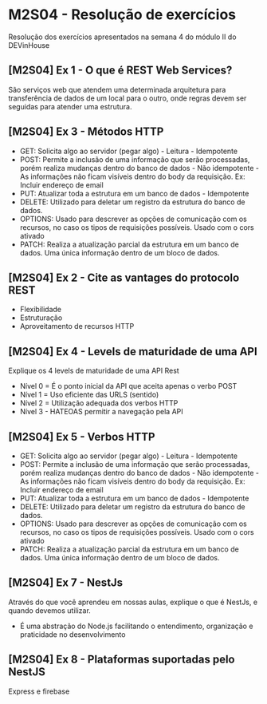 # M2S04 - Resolução de exercícios

Resolução dos exercícios apresentados na semana 4 do módulo II do DEVinHouse 



## [M2S04] Ex 1 - O que é REST Web Services?
São serviços web que atendem uma determinada arquitetura para transferência de dados de um local para o outro, onde regras devem ser seguidas para atender uma estrutura. 

## [M2S04] Ex 3 - Métodos HTTP
- GET: Solicita algo ao servidor (pegar algo) - Leitura - Idempotente
- POST: Permite a inclusão de uma informação que serão processadas, porém realiza mudanças dentro do banco de dados - Não idempotente - As informações não ficam visíveis dentro do body da requisição. Ex: Incluir endereço de email
- PUT: Atualizar toda a estrutura em um banco de dados - Idempotente
- DELETE: Utilizado para deletar um registro da estrutura do banco de dados.
- OPTIONS: Usado para descrever as opções de comunicação com os recursos, no caso os tipos de requisições possíveis. Usado com o cors ativado
- PATCH: Realiza a atualização parcial da estrutura em um banco de dados. Uma única informação dentro de um bloco de dados.

## [M2S04] Ex 2 - Cite as vantages do protocolo REST
- Flexibilidade
- Estruturação
- Aproveitamento de recursos HTTP

## [M2S04] Ex 4 - Levels de maturidade de uma API
Explique os 4 levels de maturidade de uma API Rest
- Nível 0 = É o ponto inicial da API que aceita apenas o verbo POST
- Nível 1 = Uso eficiente das URLS (sentido)
- Nível 2 = Utilização adequada dos verbos HTTP
- Nível 3 - HATEOAS permitir a navegação pela API

## [M2S04] Ex 5 - Verbos HTTP
- GET: Solicita algo ao servidor (pegar algo) - Leitura - Idempotente
- POST: Permite a inclusão de uma informação que serão processadas, porém realiza mudanças dentro do banco de dados - Não idempotente - As informações não ficam visíveis dentro do body da requisição. Ex: Incluir endereço de email
- PUT: Atualizar toda a estrutura em um banco de dados - Idempotente
- DELETE: Utilizado para deletar um registro da estrutura do banco de dados.
- OPTIONS: Usado para descrever as opções de comunicação com os recursos, no caso os tipos de requisições possíveis. Usado com o cors ativado
- PATCH: Realiza a atualização parcial da estrutura em um banco de dados. Uma única informação dentro de um bloco de dados.

## [M2S04] Ex 7 - NestJs
Através do que você aprendeu em nossas aulas, explique o que é NestJs, e quando devemos utilizar.
- É uma abstração do Node.js facilitando o entendimento, organização e praticidade no desenvolvimento

## [M2S04] Ex 8 - Plataformas suportadas pelo NestJS
Express e firebase